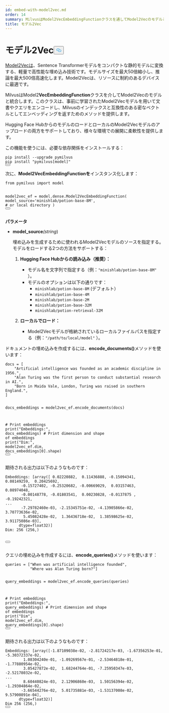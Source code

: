 ```yaml
---
id: embed-with-model2vec.md
order: 14
summary: MilvusはModel2VecEmbeddingFunctionクラスを通してModel2Vecのモデルと統合します。
title: モデル2Vec
---
```

<h1 id="Model2Vec" class="common-anchor-header">モデル2Vec<button data-href="#Model2Vec" class="anchor-icon" translate="no">
      <svg translate="no"
        aria-hidden="true"
        focusable="false"
        height="20"
        version="1.1"
        viewBox="0 0 16 16"
        width="16"
      >
        <path
          fill="#0092E4"
          fill-rule="evenodd"
          d="M4 9h1v1H4c-1.5 0-3-1.69-3-3.5S2.55 3 4 3h4c1.45 0 3 1.69 3 3.5 0 1.41-.91 2.72-2 3.25V8.59c.58-.45 1-1.27 1-2.09C10 5.22 8.98 4 8 4H4c-.98 0-2 1.22-2 2.5S3 9 4 9zm9-3h-1v1h1c1 0 2 1.22 2 2.5S13.98 12 13 12H9c-.98 0-2-1.22-2-2.5 0-.83.42-1.64 1-2.09V6.25c-1.09.53-2 1.84-2 3.25C6 11.31 7.55 13 9 13h4c1.45 0 3-1.69 3-3.5S14.5 6 13 6z"
        ></path>
      </svg>
    </button></h1><p><a href="https://github.com/MinishLab/model2vec">Model2Vecは</a>、Sentence Transformerモデルをコンパクトな静的モデルに変換する、軽量で高性能な埋め込み技術です。モデルサイズを最大50倍縮小し、推論を最大500倍高速化します。Model2Vecは、リソースに制約のあるデバイスに最適です。</p>
<p>MilvusはModel2<strong>VecEmbeddingFunction</strong>クラスを介してModel2Vecのモデルと統合します。このクラスは、事前に学習されたModel2Vecモデルを用いて文書やクエリをエンコードし、Milvusのインデックスと互換性のある密なベクトルとしてエンベッディングを返すためのメソッドを提供します。</p>
<p>Hugging Face HubからのモデルのロードとローカルのModel2Vecモデルのアップロードの両方をサポートしており、様々な環境での展開に柔軟性を提供します。</p>
<p>この機能を使うには、必要な依存関係をインストールする：</p>
<pre><code translate="no" class="language-bash">pip install --upgrade pymilvus
pip install <span class="hljs-string">&quot;pymilvus[model]&quot;</span>
<button class="copy-code-btn"></button></code></pre>
<p>次に、<strong>Model2VecEmbeddingFunctionを</strong>インスタンス化します：</p>
<pre><code translate="no" class="language-python"><span class="hljs-keyword">from</span> pymilvus <span class="hljs-keyword">import</span> model

model2vec_ef = model.dense.Model2VecEmbeddingFunction(
    model_source=<span class="hljs-string">&#x27;minishlab/potion-base-8M&#x27;</span>, <span class="hljs-comment"># or local directory</span>
)
<button class="copy-code-btn"></button></code></pre>
<p><strong>パラメータ</strong></p>
<ul>
<li><p><strong>model_source</strong><em>(string</em>)</p>
<p>埋め込みを生成するために使われるModel2Vecモデルのソースを指定する。モデルをロードする2つの方法をサポートする：</p>
<ol>
<li><p><strong>Hugging Face Hubからの読み込み（推奨）：</strong></p>
<ul>
<li>モデル名を文字列で指定する（例：<code translate="no">&quot;minishlab/potion-base-8M&quot;</code> ）。</li>
<li>モデルのオプションは以下の通りです：<ul>
<li><code translate="no">minishlab/potion-base-8M</code> (デフォルト）</li>
<li><code translate="no">minishlab/potion-base-4M</code></li>
<li><code translate="no">minishlab/potion-base-2M</code></li>
<li><code translate="no">minishlab/potion-base-32M</code></li>
<li><code translate="no">minishlab/potion-retrieval-32M</code></li>
</ul></li>
</ul></li>
<li><p><strong>ローカルでロード：</strong></p>
<ul>
<li>Model2Vecモデルが格納されているローカルファイルパスを指定する（例：<code translate="no">&quot;/path/to/local/model&quot;</code> ）。</li>
</ul></li>
</ol></li>
</ul>
<p>ドキュメントの埋め込みを作成するには、<strong>encode_documents()</strong>メソッドを使います：</p>
<pre><code translate="no" class="language-python">docs = [
    <span class="hljs-string">&quot;Artificial intelligence was founded as an academic discipline in 1956.&quot;</span>,
    <span class="hljs-string">&quot;Alan Turing was the first person to conduct substantial research in AI.&quot;</span>,
    <span class="hljs-string">&quot;Born in Maida Vale, London, Turing was raised in southern England.&quot;</span>,
]

docs_embeddings = model2vec_ef.encode_documents(docs)

<span class="hljs-comment"># Print embeddings</span>
<span class="hljs-built_in">print</span>(<span class="hljs-string">&quot;Embeddings:&quot;</span>, docs_embeddings)
<span class="hljs-comment"># Print dimension and shape of embeddings</span>
<span class="hljs-built_in">print</span>(<span class="hljs-string">&quot;Dim:&quot;</span>, model2vec_ef.dim, docs_embeddings[<span class="hljs-number">0</span>].shape)
<button class="copy-code-btn"></button></code></pre>
<p>期待される出力は以下のようなものです：</p>
<pre><code translate="no" class="language-python">Embeddings: [array([ <span class="hljs-number">0.02220882</span>,  <span class="hljs-number">0.11436888</span>, -<span class="hljs-number">0.15094341</span>,  <span class="hljs-number">0.08149259</span>,  <span class="hljs-number">0.20425692</span>,
       -<span class="hljs-number">0.15727402</span>, -<span class="hljs-number">0.25320682</span>, -<span class="hljs-number">0.00669029</span>,  <span class="hljs-number">0.03157463</span>,  <span class="hljs-number">0.08974048</span>,
       -<span class="hljs-number">0.00148778</span>, -<span class="hljs-number">0.01803541</span>,  <span class="hljs-number">0.00230828</span>, -<span class="hljs-number">0.0137875</span> , -<span class="hljs-number">0.19242321</span>,
...
       -<span class="hljs-number">7.29782460e-03</span>, -<span class="hljs-number">2.15345751e-02</span>, -<span class="hljs-number">4.13905866e-02</span>,  <span class="hljs-number">3.70773636e-02</span>,
        <span class="hljs-number">5.45082428e-02</span>,  <span class="hljs-number">1.36436718e-02</span>,  <span class="hljs-number">1.38598625e-02</span>,  <span class="hljs-number">3.91175086e-03</span>],
      dtype=float32)]
Dim: <span class="hljs-number">256</span> (<span class="hljs-number">256</span>,)

<button class="copy-code-btn"></button></code></pre>
<p>クエリの埋め込みを作成するには、<strong>encode_queries()</strong>メソッドを使います：</p>
<pre><code translate="no" class="language-python">queries = [<span class="hljs-string">&quot;When was artificial intelligence founded&quot;</span>, 
           <span class="hljs-string">&quot;Where was Alan Turing born?&quot;</span>]

query_embeddings = model2vec_ef.encode_queries(queries)

<span class="hljs-comment"># Print embeddings</span>
<span class="hljs-built_in">print</span>(<span class="hljs-string">&quot;Embeddings:&quot;</span>, query_embeddings)
<span class="hljs-comment"># Print dimension and shape of embeddings</span>
<span class="hljs-built_in">print</span>(<span class="hljs-string">&quot;Dim&quot;</span>, model2vec_ef.dim, query_embeddings[<span class="hljs-number">0</span>].shape)
<button class="copy-code-btn"></button></code></pre>
<p>期待される出力は以下のようなものです：</p>
<pre><code translate="no" class="language-python">Embeddings: [array([-<span class="hljs-number">1.87109038e-02</span>, -<span class="hljs-number">2.81724217e-03</span>, -<span class="hljs-number">1.67356253e-01</span>, -<span class="hljs-number">5.30372337e-02</span>,
        <span class="hljs-number">1.08304240e-01</span>, -<span class="hljs-number">1.09269567e-01</span>, -<span class="hljs-number">2.53464818e-01</span>, -<span class="hljs-number">1.77880954e-02</span>,
        <span class="hljs-number">3.05427872e-02</span>,  <span class="hljs-number">1.68244764e-01</span>, -<span class="hljs-number">7.25950347e-03</span>, -<span class="hljs-number">2.52178032e-02</span>,
...
        <span class="hljs-number">8.60440824e-03</span>,  <span class="hljs-number">2.12906860e-03</span>,  <span class="hljs-number">1.50156394e-02</span>, -<span class="hljs-number">1.29304864e-02</span>,
       -<span class="hljs-number">3.66544276e-02</span>,  <span class="hljs-number">5.01735881e-03</span>, -<span class="hljs-number">1.53137008e-02</span>,  <span class="hljs-number">9.57900891e-04</span>],
      dtype=float32)]
Dim <span class="hljs-number">256</span> (<span class="hljs-number">256</span>,)
<button class="copy-code-btn"></button></code></pre>
